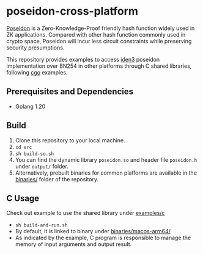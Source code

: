 # poseidon-cross-platform

[Poseidon](ttps://eprint.iacr.org/2019/458.pdf) is a Zero-Knowledge-Proof friendly hash function widely used in ZK 
applications. Compared with other hash function commonly used in crypto space, Poseidon will incur less circuit 
constraints while preserving security presumptions.

This repository provides examples to access [iden3](https://github.com/iden3/go-iden3-crypto) poseidon implementation 
over BN254 in other platforms through C shared libraries, following [cgo](https://github.com/vladimirvivien/go-cshared-examples)
examples.

## Prerequisites and Dependencies
- Golang 1.20

## Build

1. Clone this repository to your local machine.
2. `cd src`
3. `sh build-so.sh`
4. You can find the dynamic library `poseidon.so` and header file `poseidon.h` under `output/` folder.
5. Alternatively, prebuilt binaries for common platforms are available in the [binaries/](./binaries/) folder of the 
repository.

## C Usage

Check out example to use the shared library under [examples/c](examples/c/)

- `sh build-and-run.sh`
- By default, it is linked to binary under [binaries/macos-arm64/](binaries/macos-arm64/)
- As indicated by the example, C program is responsible to manage the memory of input arguments and output result.




